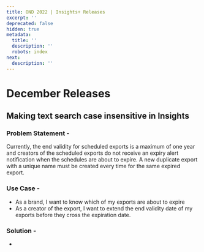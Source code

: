 ```yaml
---
title: OND 2022 | Insights+ Releases
excerpt: ''
deprecated: false
hidden: true
metadata:
  title: ''
  description: ''
  robots: index
next:
  description: ''
---
```

# December Releases

## Making text search case insensitive in Insights

### Problem Statement -

Currently, the end validity for scheduled exports is a maximum of one year and creators of the scheduled exports do not receive an expiry alert notification when the schedules are about to expire. A new duplicate export with a unique name must be created every time for the same expired export.

### Use Case -

* As a brand, I want to know which of my exports are about to expire
* As a creator of the export, I want to extend the end validity date of my exports before they cross the expiration date.

### Solution -

*
